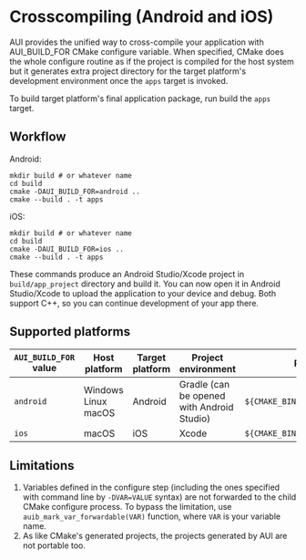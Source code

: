 # Crosscompiling (Android and iOS)

AUI provides the unified way to cross-compile your application with AUI_BUILD_FOR CMake configure variable. When
specified, CMake does the whole configure routine as if the project is compiled for the host system but it generates
extra project directory for the target platform's development environment once the `apps` target is invoked.

To build target platform's final application package, run build the `apps` target.

## Workflow

Android:
```
mkdir build # or whatever name
cd build
cmake -DAUI_BUILD_FOR=android ..
cmake --build . -t apps
```

iOS:
```
mkdir build # or whatever name
cd build
cmake -DAUI_BUILD_FOR=ios ..
cmake --build . -t apps
```

These commands produce an Android Studio/Xcode project in `build/app_project` directory and build it. You can now
open it in Android Studio/Xcode to upload the application to your device and debug. Both support C++, so you can
continue development of your app there.

## Supported platforms

| `AUI_BUILD_FOR` value | Host platform       | Target platform | Project environment                        | Project dir                         |
|-----------------------|---------------------|-----------------|--------------------------------------------|-------------------------------------|
| `android`             | Windows Linux macOS | Android         | Gradle (can be opened with Android Studio) | `${CMAKE_BINARY_DIR}/app_project`   |
| `ios`                 | macOS               | iOS             | Xcode                                      | `${CMAKE_BINARY_DIR}/app_project`   |


## Limitations

1. Variables defined in the configure step (including the ones specified with command line by `-DVAR=VALUE` syntax) are
   not forwarded to the child CMake configure process. To bypass the limitation, use `auib_mark_var_forwardable(VAR)` 
   function, where `VAR` is your variable name.
2. As like CMake's generated projects, the projects generated by AUI are not portable too.
